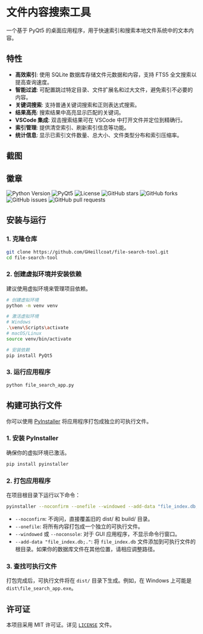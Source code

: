 # 文件内容搜索工具

一个基于 PyQt5 的桌面应用程序，用于快速索引和搜索本地文件系统中的文本内容。

## 特性

- **高效索引**: 使用 SQLite 数据库存储文件元数据和内容，支持 FTS5 全文搜索以提高查询速度。
- **智能过滤**: 可配置跳过特定目录、文件扩展名和过大文件，避免索引不必要的内容。
- **关键词搜索**: 支持普通关键词搜索和正则表达式搜索。
- **结果高亮**: 搜索结果中高亮显示匹配的关键词。
- **VSCode 集成**: 双击搜索结果可在 VSCode 中打开文件并定位到精确行。
- **索引管理**: 提供清空索引、刷新索引信息等功能。
- **统计信息**: 显示已索引文件数量、总大小、文件类型分布和索引压缩率。

## 截图

<!-- 在这里可以添加应用程序的截图 -->

## 徽章

![Python Version](https://img.shields.io/badge/Python-3.x-blue.svg)
![PyQt5](https://img.shields.io/badge/PyQt5-5.x-green.svg)
![License](https://img.shields.io/badge/License-MIT-yellow.svg)
![GitHub stars](https://img.shields.io/github/stars/GHeillcoat/file-search-tool?style=social)
![GitHub forks](https://img.shields.io/github/forks/GHeillcoat/file-search-tool?style=social)
![GitHub issues](https://img.shields.io/github/issues/GHeillcoat/file-search-tool)
![GitHub pull requests](https://img.shields.io/github/issues-pr/GHeillcoat/file-search-tool)

## 安装与运行

### 1. 克隆仓库

```bash
git clone https://github.com/GHeillcoat/file-search-tool.git
cd file-search-tool
```

### 2. 创建虚拟环境并安装依赖

建议使用虚拟环境来管理项目依赖。

```bash
# 创建虚拟环境
python -m venv venv

# 激活虚拟环境
# Windows
.\venv\Scripts\activate
# macOS/Linux
source venv/bin/activate

# 安装依赖
pip install PyQt5
```

### 3. 运行应用程序

```bash
python file_search_app.py
```

## 构建可执行文件

你可以使用 [PyInstaller](https://pyinstaller.org/) 将应用程序打包成独立的可执行文件。

### 1. 安装 PyInstaller

确保你的虚拟环境已激活。

```bash
pip install pyinstaller
```

### 2. 打包应用程序

在项目根目录下运行以下命令：

```bash
pyinstaller --noconfirm --onefile --windowed --add-data "file_index.db;." file_search_app.py
```

- `--noconfirm`: 不询问，直接覆盖旧的 dist/ 和 build/ 目录。
- `--onefile`: 将所有内容打包成一个独立的可执行文件。
- `--windowed` 或 `--noconsole`: 对于 GUI 应用程序，不显示命令行窗口。
- `--add-data "file_index.db;."`: 将 `file_index.db` 文件添加到可执行文件的根目录。如果你的数据库文件在其他位置，请相应调整路径。

### 3. 查找可执行文件

打包完成后，可执行文件将在 `dist/` 目录下生成。例如，在 Windows 上可能是 `dist\file_search_app.exe`。

## 许可证

本项目采用 MIT 许可证。详见 [`LICENSE`](LICENSE) 文件。